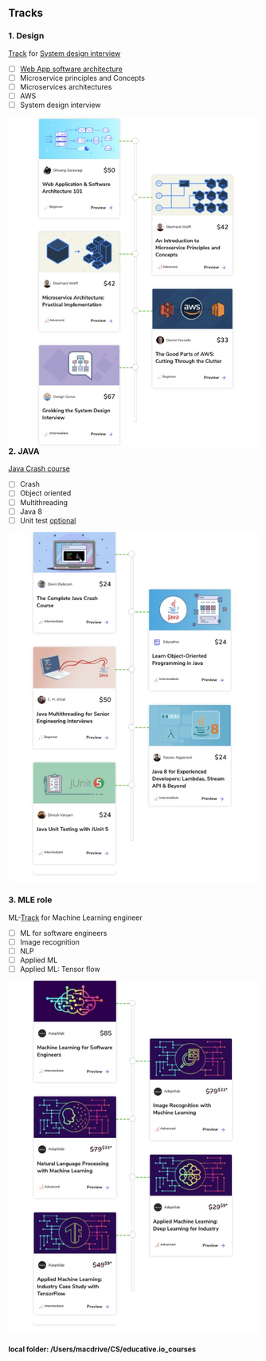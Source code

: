 ## Tracks
### 1. Design 
[Track](https://www.educative.io/track/scalability-system-design-for-developers) for [System design interview](file:///Users/macdrive/CS/Filtered/1.%20Scalability%20&%20System%20Design%20for%20Developers) 
- [ ] [Web App software architecture](https://www.educative.io/courses/web-application-software-architecture-101/qAZ4PlE71YD)
- [ ] Microservice principles and Concepts 
- [ ] Microservices architectures
- [ ] AWS
- [ ] System design interview

<img style="float: right;" src="./images/designtrack.jpg">

### 2. JAVA
[Java Crash course](https://www.educative.io/track/java-for-programmers)
- [ ] Crash 
- [ ] Object oriented
- [ ] Multithreading
- [ ] Java 8
- [ ] Unit test
[optional](https://www.educative.io/track/ace-java-coding-interview)

![Java track](./images/javatrack.jpg)

### 3. MLE role
ML-[Track](https://www.educative.io/track/become-ml-engineer) for Machine Learning engineer
- [ ] ML for software engineers
- [ ] Image recognition
- [ ] NLP
- [ ] Applied ML
- [ ] Applied ML: Tensor flow

![MLE track](./images/mltrack.jpg)

#### local folder: /Users/macdrive/CS/educative.io_courses
